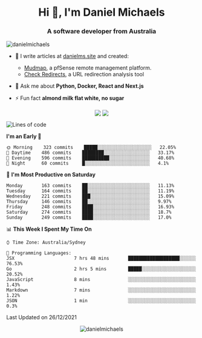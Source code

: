<h1 align="center">Hi 👋, I'm Daniel Michaels</h1>
<h3 align="center">A software developer from Australia</h3>
<p align="left"> <img src="https://komarev.com/ghpvc/?username=danielmichaels" alt="danielmichaels" /> </p>

- 📝 I write articles at [danielms.site](https://danielms.site?ref=danielmichaels-github) and created:
    - [Mudmap](https://mudmap.io?ref=danielmichaels-github), a pfSense remote management platform.
    - [Check Redirects](https://www.check-redirects.com?ref=danielmichaels-github), a URL redirection analysis tool
- 💬 Ask me about **Python, Docker, React and Next.js**

- ⚡ Fun fact **almond milk flat white, no sugar**

<p align="center">
<a href="https://twitter.com/dansult" target="_blank"><img align="center" src="https://img.shields.io/badge/twitter-%231DA1F2.svg?&style=for-the-badge&logo=twitter&logoColor=white"></a>
<a href="https://linkedin.com/in/daniel-michaels" target="_blank"><img align="center" src="https://img.shields.io/badge/linkedin-%230077B5.svg?&style=for-the-badge&logo=linkedin&logoColor=white"></a>
</p>

<!--START_SECTION:waka-->
![Lines of code](https://img.shields.io/badge/From%20Hello%20World%20I%27ve%20Written--389%20lines%20of%20code-blue)

**I'm an Early 🐤** 

```text
🌞 Morning    323 commits    █████░░░░░░░░░░░░░░░░░░░░   22.05% 
🌆 Daytime    486 commits    ████████░░░░░░░░░░░░░░░░░   33.17% 
🌃 Evening    596 commits    ██████████░░░░░░░░░░░░░░░   40.68% 
🌙 Night      60 commits     █░░░░░░░░░░░░░░░░░░░░░░░░   4.1%

```
📅 **I'm Most Productive on Saturday** 

```text
Monday       163 commits    ██░░░░░░░░░░░░░░░░░░░░░░░   11.13% 
Tuesday      164 commits    ██░░░░░░░░░░░░░░░░░░░░░░░   11.19% 
Wednesday    221 commits    ███░░░░░░░░░░░░░░░░░░░░░░   15.09% 
Thursday     146 commits    ██░░░░░░░░░░░░░░░░░░░░░░░   9.97% 
Friday       248 commits    ████░░░░░░░░░░░░░░░░░░░░░   16.93% 
Saturday     274 commits    ████░░░░░░░░░░░░░░░░░░░░░   18.7% 
Sunday       249 commits    ████░░░░░░░░░░░░░░░░░░░░░   17.0%

```


📊 **This Week I Spent My Time On** 

```text
⌚︎ Time Zone: Australia/Sydney

💬 Programming Languages: 
JSX                      7 hrs 48 mins       ███████████████████░░░░░░   76.53% 
Go                       2 hrs 5 mins        █████░░░░░░░░░░░░░░░░░░░░   20.52% 
JavaScript               8 mins              ░░░░░░░░░░░░░░░░░░░░░░░░░   1.43% 
Markdown                 7 mins              ░░░░░░░░░░░░░░░░░░░░░░░░░   1.22% 
JSON                     1 min               ░░░░░░░░░░░░░░░░░░░░░░░░░   0.3%

```


 Last Updated on 26/12/2021
<!--END_SECTION:waka-->

<p align="center"> <img src="https://github-readme-stats.vercel.app/api?username=danielmichaels&show_icons=true" alt="danielmichaels" /> </p>

